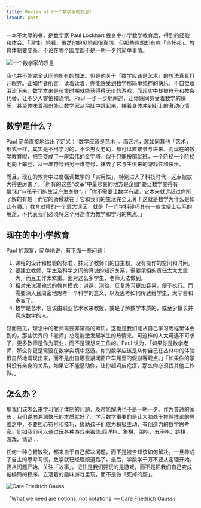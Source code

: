 ```yaml
---
title: Review of《一个数学家的叹息》
layout: post
---
```


一本不太厚的书，是数学家 Paul Lockhart 投身中小学数学教育后，得到的经验和体会。「理性」地看，虽然他的见地都很真切，但那些理想却有些「乌托邦」。教育体制要变革，不论在哪个国度都不是一朝一夕的简单事情。

![一个数学家的叹息](http://villim.github.io/img/2022/aml-1.jpeg)

我也并不能完全认同他所有的想法。但是他关于「数学应该是艺术」的想法真真打开眼界。正如作者所言，读着读着，你能感受到数学那简单纯粹的快乐，不自觉眼泪流下来。数学本来是孩童时期就能获得得无价的游戏，而现实中却被符号和教条代替，让不少人害怕和恐惧。Paul 一步一步地阐述，让你感同身受着数学的快乐，甚至体味着那份能让数学家从浴缸中跳起来，裸着身体冲到街上的激动心情。


## 数学是什么？

Paul 简单直接地给出了定义：「数学应该是艺术」。而艺术，就如同其他「艺术」形式一样，其实是不用学习的，不论男女老幼，都可以直接参与进来。而现在的数学教育呢，把它变成了一座宏伟的金字塔，似乎只能按部就班，一个阶梯一个阶梯地向上攀登，从一堆符号到另一堆符号，抹去了它与生俱来的游戏性和快乐。

而且，现在的教育中过度强调数学的「实用性」，特别进入了科技时代，这点被放大得更厉害了。「所有的这些”改革”中最悲哀的地方是企图“要让数学变得有趣”和“与孩子们的生活产生关联”。」「你不需要让数学有趣，它本来就远超过你所了解的有趣！而它的骄傲就在于它和我们的生活完全无关！这就是数学为什么是如此有趣。」教育过程的一个重大误区，就是「一门学科碰巧其有一些世俗上实际的用途，不代表我们必须将这个用途作为教学和学习的焦点。」


## 现在的中小学教育

Paul 的观察，简单地说，有下面一些问题：
1. 课程的设计和检验的标准，抹灭了教师们的自主权，没有操作的空间和时间。
2. 要建立教师、学生及科学之间的真诚的知识关系，需要承担的责任太太太重大，而且工作太繁重。面对这么多学生，老师无法做到。
3. 相对来说灌输式的教育模式：讲课、测验、反复练习更加容易，便于执行。而需要深入且周密地思考一个科学的意义，以及思考如何传达给学生，太辛苦和多变了。
4. 数学是艺术，应该由职业艺术家来教授，或是了解数学本质的，或至少擅长并喜欢数学的人。

显而易见，理想中的老师需要非常高的素质。这也是我们能从自己学习历程里体会到的，那些优秀的「老师」总是能激发起学生的热情来。可这样的人太可遇不可求了，更多教师是作为职业，而不是理想来工作的。Paul 认为，「如果你是数学老师，那么你更是需要在数学实境中悠游。你的数学应该是从你自己在丛林中的体验很自然地涌现出来，而不是出自哪些紧闭窗户车厢里的假游客观点。」「如果你的学科没有亲身的关系，如果它不能感动你，让你起鸡皮疙瘩，那么你必须找其他工作做。」


## 怎么办？

那我们该怎么来学习呢？体制的问题，及时能解决也不是一朝一夕。作为普通的家长，我们逆向溯源快乐的本质就好了。学习数学重要的是让大脑处于推理推论的思维之中，不要担心符号和技巧，协助孩子们成为积极主动，有创造力的数学思考家。比如我们可以通过玩各种游戏来锻炼:西洋棋、象棋、围棋、五子棋、跳棋、游戏、猜谜 ... 

任何一种心智敏锐，都来自于自己解决问题，而不是被告知该如何解决。一旦养成了自主的思考习惯，数学就已经理顺道路了。最后，学数学千万不要从定理开始，要从问题开始，关注「故事」。记住是我们要玩的是游戏，而不是把我们自己变成被编码的程序。去活着的趣味游戏里玩，而不是做「死掉的题」。


![Care Friedrich Gauss](http://villim.github.io/img/2022/aml-2.png)

「What we need are notions, not notations. — Care Friedrich Gauss」








